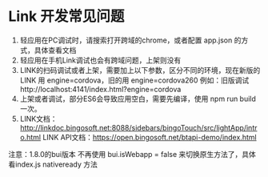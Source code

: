 # Link 开发常见问题

 1. 轻应用在PC调试时，请搜索打开跨域的chrome，或者配置 app.json 的方式，具体查看文档
 2. 轻应用在手机Link调试也会有跨域问题，上架则没有
 3. LINK的扫码调试或者上架，需要加上以下参数，区分不同的环境，现在新版的LINK 用 engine=cordova，旧的用 engine=cordova260
    例如：旧版调试 http://localhost:4141/index.html?engine=cordova
 4. 上架或者调试，部分ES6会导致应用空白，需要先编译，使用 npm run build 一次。
 5. LINK文档：http://linkdoc.bingosoft.net:8088/sidebars/bingoTouch/src/lightApp/intro.html
    LINK API文档：https://open.bingosoft.net/btapi-demo/index.html

注意：1.8.0的bui版本 不再使用 bui.isWebapp = false 来切换原生方法了，具体看index.js nativeready 方法